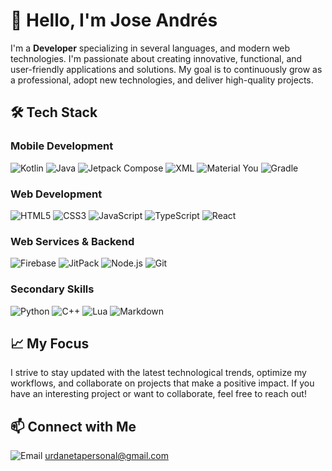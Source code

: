 <h1 >
  👋 Hello, I'm Jose Andrés
</h1>

I'm a **Developer** specializing in several languages, and modern web technologies. I'm passionate about creating innovative, functional, and user-friendly applications and solutions. My goal is to continuously grow as a professional, adopt new technologies, and deliver high-quality projects.

## 🛠️ Tech Stack

### Mobile Development  
![Kotlin](https://img.shields.io/badge/Kotlin-a503fc?logo=kotlin&logoColor=white&style=for-the-badge)
![Java](https://img.shields.io/badge/Java-bd9117?logo=openjdk&logoColor=FFFFFF&style=for-the-badge)
![Jetpack Compose](https://img.shields.io/badge/Jetpack%20Compose-4285F4?logo=Jetpack+Compose&logoColor=FFFFFF&style=for-the-badge) 
![XML](https://img.shields.io/badge/XML-FF6600?logo=xml&logoColor=FFFFFF&style=for-the-badge)
![Material You](https://img.shields.io/badge/Material%20You-6200EE?logo=material-design&logoColor=FFFFFF&style=for-the-badge)
![Gradle](https://img.shields.io/badge/Gradle-02303A?logo=Gradle&logoColor=FFFFFF&style=for-the-badge)

### Web Development  
![HTML5](https://img.shields.io/badge/HTML5-E34F26?logo=HTML5&logoColor=FFFFFF&style=for-the-badge)
![CSS3](https://img.shields.io/badge/CSS3-1572B6?logo=CSS3&logoColor=FFFFFF&style=for-the-badge)
![JavaScript](https://img.shields.io/badge/Javascript-F7DF1E?logo=javascript&logoColor=black&style=for-the-badge) 
![TypeScript](https://img.shields.io/badge/TypeScript-3178C6?logo=typescript&logoColor=FFFFFF&style=for-the-badge)
![React](https://img.shields.io/badge/React-61DAFB?logo=react&logoColor=black&style=for-the-badge)

### Web Services & Backend  
![Firebase](https://img.shields.io/badge/Firebase-DD2C00?logo=Firebase&logoColor=ffffff&style=for-the-badge)
![JitPack](https://img.shields.io/badge/JitPack-354a5f?logo=jitpack&logoColor=ffffff&style=for-the-badge)
![Node.js](https://img.shields.io/badge/Node.js-339933?logo=node.js&logoColor=FFFFFF&style=for-the-badge) 
![Git](https://img.shields.io/badge/Git-F05032?logo=Git&logoColor=FFFFFF&style=for-the-badge)

### Secondary Skills  
![Python](https://img.shields.io/badge/Python-3776AB?logo=Python&logoColor=FFFFFF&style=for-the-badge)
![C++](https://img.shields.io/badge/C%2B%2B-00599C?logo=C%2B%2B&logoColor=FFFFFF&style=for-the-badge)
![Lua](https://img.shields.io/badge/Lua-2C2D72?logo=lua&logoColor=FFFFFF&style=for-the-badge)
![Markdown](https://img.shields.io/badge/Markdown-FFFFFF?logo=Markdown&logoColor=000000&style=for-the-badge)

## 📈 My Focus
I strive to stay updated with the latest technological trends, optimize my workflows, and collaborate on projects that make a positive impact. If you have an interesting project or want to collaborate, feel free to reach out!

## 📫 Connect with Me
![Email](https://img.shields.io/badge/Email-D14836?logo=gmail&logoColor=ffffff&style=for-the-badge) [urdanetapersonal@gmail.com](mailto:urdanetapersonal@gmail.com)
